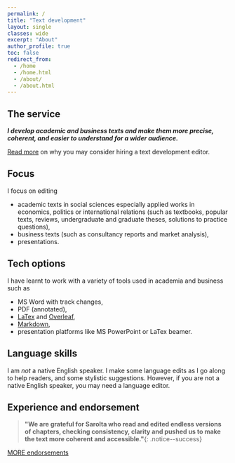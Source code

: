 ```yaml
---
permalink: /
title: "Text development"
layout: single
classes: wide
excerpt: "About"
author_profile: true
toc: false
redirect_from:
  - /home
  - /home.html
  - /about/
  - /about.html
---
```





## The service

***I develop academic and business texts and make them more precise, coherent, and easier to understand for a wider audience.***

[Read more](whydevelop) on why you may consider hiring a text development editor. 

## Focus

I focus on editing
* academic texts in social sciences especially applied works in economics, politics or international relations (such as textbooks, popular texts, reviews, undergraduate and graduate theses, solutions to practice questions),  
* business texts (such as consultancy reports and market analysis),  
* presentations.  	

## Tech options
I have learnt to work with a variety of tools used in academia and business such as 
* MS Word with track changes, 
* PDF (annotated),
* [LaTex](https://www.latex-project.org/) and [Overleaf](www.overleaf.com),    
* [Markdown](https://en.wikipedia.org/wiki/Markdown),  
* presentation platforms like MS PowerPoint or LaTex beamer.  

## Language skills

I am *not* a native English speaker. I make some language edits as I go along to help readers, and some stylistic suggestions.  However, if you are not a native English speaker, you may need a language editor.  


## Experience and endorsement

>**"We are grateful for Sarolta who read and edited endless versions of chapters, checking consistency, clarity and pushed us to make the text more coherent and accessible."**{: .notice--success}

[MORE endorsements](endorsements)


